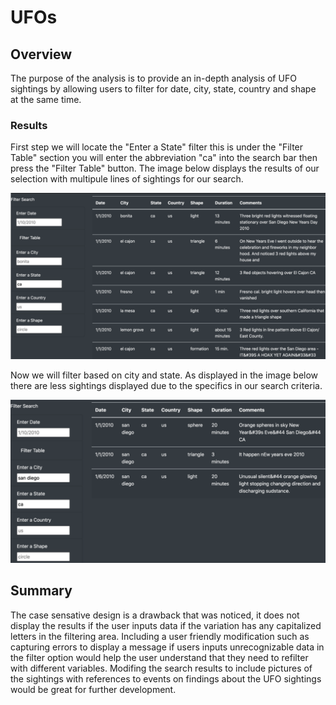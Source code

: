 # UFOs

## Overview

The purpose of the analysis is to provide an in-depth analysis of UFO sightings by allowing users to filter for date, city, state, country and shape at the same time.

### Results

First step we will locate the "Enter a State" filter this is under the "Filter Table" section you will enter the abbreviation "ca" into the search bar then press the "Filter Table" button. The image below displays the results of our selection with multipule lines of sightings for our search.

![multipulefilters](https://github.com/Coachnmomof3/UFOs/blob/main/static/images/All%20Filters.png)

Now we will filter based on city and state. As displayed in the image below there are less sightings displayed due to the specifics in our search criteria. 

![onefilter](https://github.com/Coachnmomof3/UFOs/blob/main/static/images/Filters.png)


## Summary

The case sensative design is a drawback that was noticed, it does not display the results if the user inputs data if the variation has any capitalized letters in the filtering area.  Including a user friendly modification such as capturing errors to display a message if users inputs unrecognizable data in the filter option would help the user understand that they need to refilter with different variables. Modifing the search results to include pictures of the sightings with references to events on findings about the UFO sightings would be great for further development. 